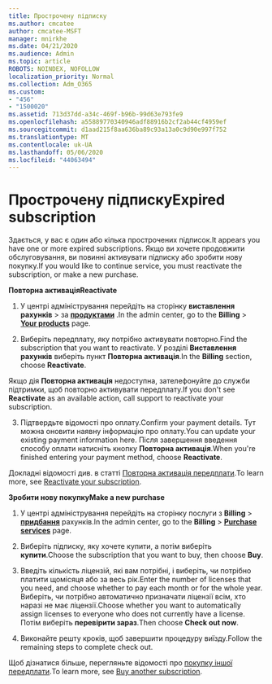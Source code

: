 ```yaml
---
title: Прострочену підписку
ms.author: cmcatee
author: cmcatee-MSFT
manager: mnirkhe
ms.date: 04/21/2020
ms.audience: Admin
ms.topic: article
ROBOTS: NOINDEX, NOFOLLOW
localization_priority: Normal
ms.collection: Adm_O365
ms.custom:
- "456"
- "1500020"
ms.assetid: 713d37dd-a34c-469f-b96b-99d63e793fe9
ms.openlocfilehash: a55889770340946adf88916b2cf2ab44cf4959ef
ms.sourcegitcommit: d1aad215f8aa636ba89c93a13a0c9d90e997f752
ms.translationtype: MT
ms.contentlocale: uk-UA
ms.lasthandoff: 05/06/2020
ms.locfileid: "44063494"
---
```

# <a name="expired-subscription"></a><span data-ttu-id="0c8f4-102">Прострочену підписку</span><span class="sxs-lookup"><span data-stu-id="0c8f4-102">Expired subscription</span></span>

<span data-ttu-id="0c8f4-103">Здається, у вас є один або кілька прострочених підписок.</span><span class="sxs-lookup"><span data-stu-id="0c8f4-103">It appears you have one or more expired subscriptions.</span></span> <span data-ttu-id="0c8f4-104">Якщо ви хочете продовжити обслуговування, ви повинні активувати підписку або зробити нову покупку.</span><span class="sxs-lookup"><span data-stu-id="0c8f4-104">If you would like to continue service, you must reactivate the subscription, or make a new purchase.</span></span>
  
<span data-ttu-id="0c8f4-105">**Повторна активація**</span><span class="sxs-lookup"><span data-stu-id="0c8f4-105">**Reactivate**</span></span>
  
1. <span data-ttu-id="0c8f4-106">У центрі адміністрування перейдіть на сторінку **виставлення рахунків** \> за **[продуктами](https://go.microsoft.com/fwlink/p/?linkid=842054)** .</span><span class="sxs-lookup"><span data-stu-id="0c8f4-106">In the admin center, go to the **Billing** \> **[Your products](https://go.microsoft.com/fwlink/p/?linkid=842054)** page.</span></span>

2. <span data-ttu-id="0c8f4-107">Виберіть передплату, яку потрібно активувати повторно.</span><span class="sxs-lookup"><span data-stu-id="0c8f4-107">Find the subscription that you want to reactivate.</span></span> <span data-ttu-id="0c8f4-108">У розділі **Виставлення рахунків** виберіть пункт **Повторна активація**.</span><span class="sxs-lookup"><span data-stu-id="0c8f4-108">In the **Billing** section, choose **Reactivate**.</span></span>

<span data-ttu-id="0c8f4-109">Якщо дія **Повторна активація** недоступна, зателефонуйте до служби підтримки, щоб повторно активувати передплату.</span><span class="sxs-lookup"><span data-stu-id="0c8f4-109">If you don't see **Reactivate** as an available action, call support to reactivate your subscription.</span></span>

3. <span data-ttu-id="0c8f4-110">Підтвердьте відомості про оплату.</span><span class="sxs-lookup"><span data-stu-id="0c8f4-110">Confirm your payment details.</span></span> <span data-ttu-id="0c8f4-111">Тут можна оновити наявну інформацію про оплату.</span><span class="sxs-lookup"><span data-stu-id="0c8f4-111">You can update your existing payment information here.</span></span> <span data-ttu-id="0c8f4-112">Після завершення введення способу оплати натисніть кнопку **Повторна активація**.</span><span class="sxs-lookup"><span data-stu-id="0c8f4-112">When you're finished entering your payment method, choose **Reactivate**.</span></span>

<span data-ttu-id="0c8f4-113">Докладні відомості див. в статті [Повторна активація передплати](https://docs.microsoft.com/office365/admin/subscriptions-and-billing/reactivate-your-subscription).</span><span class="sxs-lookup"><span data-stu-id="0c8f4-113">To learn more, see [Reactivate your subscription](https://docs.microsoft.com/office365/admin/subscriptions-and-billing/reactivate-your-subscription).</span></span>

<span data-ttu-id="0c8f4-114">**Зробити нову покупку**</span><span class="sxs-lookup"><span data-stu-id="0c8f4-114">**Make a new purchase**</span></span>
  
1. <span data-ttu-id="0c8f4-115">У центрі адміністрування перейдіть на сторінку послуги з **Billing** \> **[придбання](https://go.microsoft.com/fwlink/p/?linkid=868433)** рахунків.</span><span class="sxs-lookup"><span data-stu-id="0c8f4-115">In the admin center, go to the **Billing** \> **[Purchase services](https://go.microsoft.com/fwlink/p/?linkid=868433)** page.</span></span>

2. <span data-ttu-id="0c8f4-116">Виберіть підписку, яку хочете купити, а потім виберіть **купити**.</span><span class="sxs-lookup"><span data-stu-id="0c8f4-116">Choose the subscription that you want to buy, then choose **Buy**.</span></span>

3. <span data-ttu-id="0c8f4-117">Введіть кількість ліцензій, які вам потрібні, і виберіть, чи потрібно платити щомісяця або за весь рік.</span><span class="sxs-lookup"><span data-stu-id="0c8f4-117">Enter the number of licenses that you need, and choose whether to pay each month or for the whole year.</span></span> <span data-ttu-id="0c8f4-118">Виберіть, чи потрібно автоматично призначати ліцензії всім, хто наразі не має ліцензії.</span><span class="sxs-lookup"><span data-stu-id="0c8f4-118">Choose whether you want to automatically assign licenses to everyone who does not currently have a license.</span></span> <span data-ttu-id="0c8f4-119">Потім виберіть **перевірити зараз**.</span><span class="sxs-lookup"><span data-stu-id="0c8f4-119">Then choose **Check out now**.</span></span>

4. <span data-ttu-id="0c8f4-120">Виконайте решту кроків, щоб завершити процедуру виїзду.</span><span class="sxs-lookup"><span data-stu-id="0c8f4-120">Follow the remaining steps to complete check out.</span></span>

<span data-ttu-id="0c8f4-121">Щоб дізнатися більше, перегляньте відомості про [покупку іншої передплати](https://docs.microsoft.com/office365/admin/subscriptions-and-billing/buy-another-subscription).</span><span class="sxs-lookup"><span data-stu-id="0c8f4-121">To learn more, see [Buy another subscription](https://docs.microsoft.com/office365/admin/subscriptions-and-billing/buy-another-subscription).</span></span>